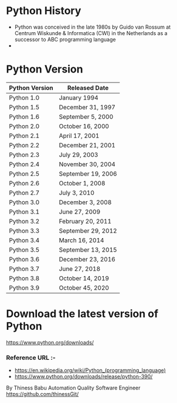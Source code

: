 # Python History

* Python was conceived in the late 1980s by Guido van Rossum at Centrum Wiskunde & Informatica (CWI) in the Netherlands
  as a successor to ABC programming language
*

# Python Version

|Python Version|Released Date|
|--------------|-------------|
|Python 1.0    |January 1994|
|Python 1.5    |December 31, 1997|
|Python 1.6    |September 5, 2000|
|Python 2.0    |October 16, 2000|
|Python 2.1    |April 17, 2001|
|Python 2.2    |December 21, 2001|
|Python 2.3    |July 29, 2003|
|Python 2.4    |November 30, 2004|
|Python 2.5    |September 19, 2006|
|Python 2.6    |October 1, 2008|
|Python 2.7    |July 3, 2010|
|Python 3.0    |December 3, 2008|
|Python 3.1    |June 27, 2009|
|Python 3.2    |February 20, 2011|
|Python 3.3    |September 29, 2012|
|Python 3.4    |March 16, 2014|
|Python 3.5    |September 13, 2015|
|Python 3.6    |December 23, 2016|
|Python 3.7    |June 27, 2018|
|Python 3.8    |October 14, 2019|
|Python 3.9|October 45, 2020|

# Download the latest version of Python
https://www.python.org/downloads/

### Reference URL :-

* https://en.wikipedia.org/wiki/Python_(programming_language)
* https://www.python.org/downloads/release/python-390/


By 
Thiness Babu
Automation Quality Software Engineer
https://github.com/thinessGit/